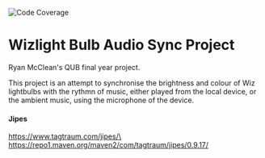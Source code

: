 ![Code Coverage](https://img.shields.io/badge/Coverage-14%25-red.svg)

# Wizlight Bulb Audio Sync Project

Ryan McClean's QUB final year project.

This project is an attempt to synchronise the brightness and colour of Wiz
lightbulbs with the rythmn of music, either played from the local device, or the
ambient music, using the microphone of the device.

#### Jipes

https://www.tagtraum.com/jipes/\
https://repo1.maven.org/maven2/com/tagtraum/jipes/0.9.17/
